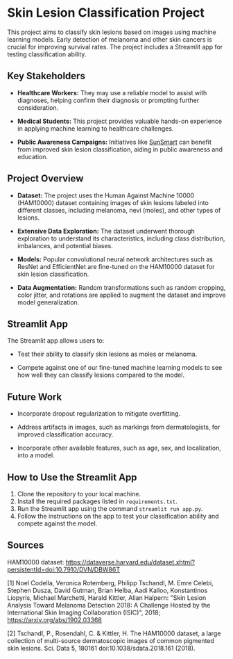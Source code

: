 # Skin Lesion Classification Project

This project aims to classify skin lesions based on images using machine learning models. Early detection of melanoma and other skin cancers is crucial for improving survival rates. The project includes a Streamlit app for testing classification ability.

## Key Stakeholders

- **Healthcare Workers:** They may use a reliable model to assist with diagnoses, helping confirm their diagnosis or prompting further consideration.
  
- **Medical Students:** This project provides valuable hands-on experience in applying machine learning to healthcare challenges.
  
- **Public Awareness Campaigns:** Initiatives like [SunSmart](https://www.sunsmart.com.au/) can benefit from improved skin lesion classification, aiding in public awareness and education.

## Project Overview

- **Dataset:** The project uses the Human Against Machine 10000 (HAM10000) dataset containing images of skin lesions labeled into different classes, including melanoma, nevi (moles), and other types of lesions.

- **Extensive Data Exploration:** The dataset underwent thorough exploration to understand its characteristics, including class distribution, imbalances, and potential biases.
  
- **Models:** Popular convolutional neural network architectures such as ResNet and EfficientNet are fine-tuned on the HAM10000 dataset for skin lesion classification.
  
- **Data Augmentation:** Random transformations such as random cropping, color jitter, and rotations are applied to augment the dataset and improve model generalization.

## Streamlit App

The Streamlit app allows users to:

- Test their ability to classify skin lesions as moles or melanoma.
  
- Compete against one of our fine-tuned machine learning models to see how well they can classify lesions compared to the model.

## Future Work

- Incorporate dropout regularization to mitigate overfitting.
  
- Address artifacts in images, such as markings from dermatologists, for improved classification accuracy.

- Incorporate other available features, such as age, sex, and localization, into a model.

## How to Use the Streamlit App

1. Clone the repository to your local machine.
2. Install the required packages listed in `requirements.txt`.
3. Run the Streamlit app using the command `streamlit run app.py`.
4. Follow the instructions on the app to test your classification ability and compete against the model.

## Sources

HAM10000 dataset: https://dataverse.harvard.edu/dataset.xhtml?persistentId=doi:10.7910/DVN/DBW86T

[1] Noel Codella, Veronica Rotemberg, Philipp Tschandl, M. Emre Celebi, Stephen Dusza, David Gutman, Brian Helba, Aadi Kalloo, Konstantinos Liopyris, Michael Marchetti, Harald Kittler, Allan Halpern: "Skin Lesion Analysis Toward Melanoma Detection 2018: A Challenge Hosted by the International Skin Imaging Collaboration (ISIC)", 2018; https://arxiv.org/abs/1902.03368

[2] Tschandl, P., Rosendahl, C. & Kittler, H. The HAM10000 dataset, a large collection of multi-source dermatoscopic images of common pigmented skin lesions. Sci. Data 5, 180161 doi:10.1038/sdata.2018.161 (2018).


